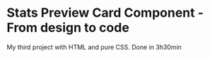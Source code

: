 # Stats Preview Card Component - From design to code
My third project with HTML and pure CSS. Done in 3h30min
